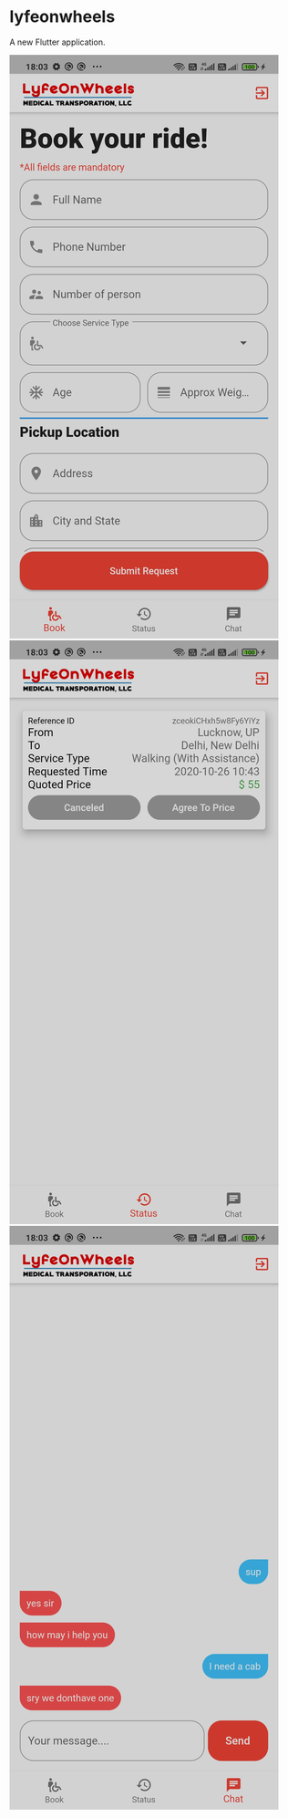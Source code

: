# lyfeonwheels

A new Flutter application.

![alt text](https://github.com/Assbomber/LyfeOnWheels/blob/main/Screenshot_2020-10-26-18-03-40-887_com.example.lyfeonwheels.jpg)
![alt text](https://github.com/Assbomber/LyfeOnWheels/blob/main/Screenshot_2020-10-26-18-03-46-901_com.example.lyfeonwheels.jpg)
![alt text](https://github.com/Assbomber/LyfeOnWheels/blob/main/Screenshot_2020-10-26-18-03-54-378_com.example.lyfeonwheels.jpg)
